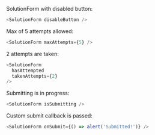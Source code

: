 SolutionForm with disabled button:

```js
<SolutionForm disableButton />
```

Max of 5 attempts allowed:

```js
<SolutionForm maxAttempts={5} />
```

2 attempts are taken:

```js
<SolutionForm
  hasAttempted
  takenAttempts={2}
/>
```

Submitting is in progress:

```js
<SolutionForm isSubmitting />
```

Custom submit callback is passed:

```js
<SolutionForm onSubmit={() => alert('Submitted!')} />
```
